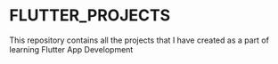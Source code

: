 # FLUTTER_PROJECTS
This repository contains all the projects that I have created as a part of learning Flutter App Development
